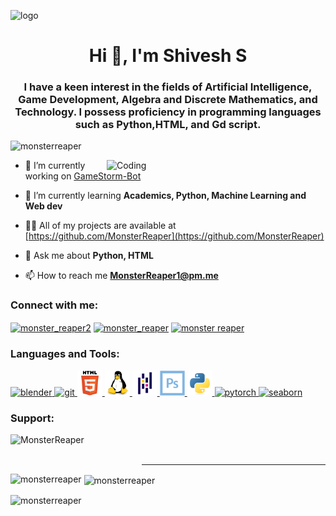 ![logo](https://github.com/MonsterReaper/MonsterReaper/blob/main/Shivesh%20S.png)


<h1 align="center">Hi 👋, I'm Shivesh S</h1>
<h3 align="center">I have a keen interest in the fields of Artificial Intelligence, Game Development, Algebra and Discrete Mathematics, and Technology. I possess proficiency in programming languages such as Python,HTML, and Gd script.</h3>

<p align="left"> <img src="https://komarev.com/ghpvc/?username=monsterreaper&label=Profile%20views&color=0e75b6&style=flat" alt="monsterreaper" /> </p>


<img align="right" alt="Coding" width="350" src="![image](https://user-images.githubusercontent.com/100134257/230776665-01cef2d1-282f-4728-bfe4-97b23a868d67.png)
">
- 🔭 I’m currently working on [GameStorm-Bot](https://github.com/MonsterReaper/GameStorm-Bot)

- 🌱 I’m currently learning **Academics, Python, Machine Learning and Web dev**

- 👨‍💻 All of my projects are available at [https://github.com/MonsterReaper](https://github.com/MonsterReaper)

- 💬 Ask me about **Python, HTML**

- 📫 How to reach me **MonsterReaper1@pm.me**

<h3 align="left">Connect with me:</h3>
<p align="left">
<a href="https://twitter.com/monster_reaper2" target="blank"><img align="center" src="https://raw.githubusercontent.com/rahuldkjain/github-profile-readme-generator/master/src/images/icons/Social/twitter.svg" alt="monster_reaper2" height="30" width="40" /></a>
<a href="https://stackoverflow.com/users/monster_reaper" target="blank"><img align="center" src="https://raw.githubusercontent.com/rahuldkjain/github-profile-readme-generator/master/src/images/icons/Social/stack-overflow.svg" alt="monster_reaper" height="30" width="40" /></a>
<a href="https://www.youtube.com/c/monster reaper" target="blank"><img align="center" src="https://raw.githubusercontent.com/rahuldkjain/github-profile-readme-generator/master/src/images/icons/Social/youtube.svg" alt="monster reaper" height="30" width="40" /></a>
</p>

<h3 align="left">Languages and Tools:</h3>
<p align="left"> <a href="https://www.blender.org/" target="_blank" rel="noreferrer"> <img src="https://download.blender.org/branding/community/blender_community_badge_white.svg" alt="blender" width="40" height="40"/> </a> <a href="https://git-scm.com/" target="_blank" rel="noreferrer"> <img src="https://www.vectorlogo.zone/logos/git-scm/git-scm-icon.svg" alt="git" width="40" height="40"/> </a> <a href="https://www.w3.org/html/" target="_blank" rel="noreferrer"> <img src="https://raw.githubusercontent.com/devicons/devicon/master/icons/html5/html5-original-wordmark.svg" alt="html5" width="40" height="40"/> </a> <a href="https://www.linux.org/" target="_blank" rel="noreferrer"> <img src="https://raw.githubusercontent.com/devicons/devicon/master/icons/linux/linux-original.svg" alt="linux" width="40" height="40"/> </a> <a href="https://pandas.pydata.org/" target="_blank" rel="noreferrer"> <img src="https://raw.githubusercontent.com/devicons/devicon/2ae2a900d2f041da66e950e4d48052658d850630/icons/pandas/pandas-original.svg" alt="pandas" width="40" height="40"/> </a> <a href="https://www.photoshop.com/en" target="_blank" rel="noreferrer"> <img src="https://raw.githubusercontent.com/devicons/devicon/master/icons/photoshop/photoshop-line.svg" alt="photoshop" width="40" height="40"/> </a> <a href="https://www.python.org" target="_blank" rel="noreferrer"> <img src="https://raw.githubusercontent.com/devicons/devicon/master/icons/python/python-original.svg" alt="python" width="40" height="40"/> </a> <a href="https://pytorch.org/" target="_blank" rel="noreferrer"> <img src="https://www.vectorlogo.zone/logos/pytorch/pytorch-icon.svg" alt="pytorch" width="40" height="40"/> </a> <a href="https://seaborn.pydata.org/" target="_blank" rel="noreferrer"> <img src="https://seaborn.pydata.org/_images/logo-mark-lightbg.svg" alt="seaborn" width="40" height="40"/> </a> </p>


<h3 align="left">Support:</h3>
<p><a href="https://www.buymeacoffee.com/MonsterReaper"> <img align="left" src="https://cdn.buymeacoffee.com/buttons/v2/default-yellow.png" height="50" width="210" alt="MonsterReaper" /></a></p><br><br>


---
<p><img align="left" src="https://github-readme-stats.vercel.app/api/top-langs?username=monsterreaper&show_icons=true&locale=en&layout=compact" alt="monsterreaper" /></p>




<p>&nbsp;<img align="center" src="https://github-readme-stats.vercel.app/api?username=monsterreaper&show_icons=true&locale=en" alt="monsterreaper" /></p>



<p><img align="center" src="https://github-readme-streak-stats.herokuapp.com/?user=monsterreaper&" alt="monsterreaper" /></p>





